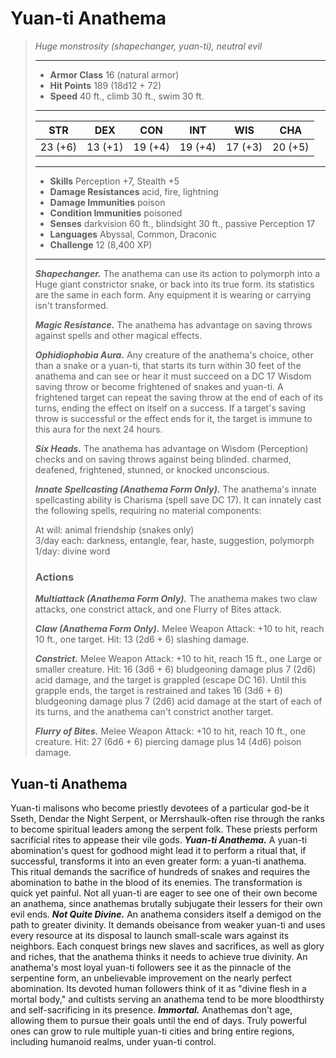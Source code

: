 # Yuan-ti Anathema
>*Huge monstrosity (shapechanger, yuan-ti), neutral evil*
>___
>- **Armor Class** 16 (natural armor)
>- **Hit Points** 189 (18d12 + 72)
>- **Speed** 40 ft., climb 30 ft., swim 30 ft.
>___
>|STR|DEX|CON|INT|WIS|CHA|
>|:---:|:---:|:---:|:---:|:---:|:---:|
>|23 (+6)|13 (+1)|19 (+4)|19 (+4)|17 (+3)|20 (+5)|
>___
>- **Skills** Perception +7, Stealth +5
>- **Damage Resistances** acid, fire, lightning
>- **Damage Immunities** poison
>- **Condition Immunities** poisoned
>- **Senses** darkvision 60 ft., blindsight 30 ft., passive Perception 17
>- **Languages** Abyssal, Common, Draconic
>- **Challenge** 12 (8,400 XP)
>___
>***Shapechanger.*** The anathema can use its action to polymorph into a Huge giant constrictor snake, or back into its true form. its statistics are the same in each form. Any equipment it is wearing or carrying isn't transformed.  
>
>***Magic Resistance.*** The anathema has advantage on saving throws against spells and other magical effects.  
>
>***Ophidiophobia Aura.*** Any creature of the anathema's choice, other than a snake or a yuan-ti, that starts its turn within 30 feet of the anathema and can see or hear it must succeed on a DC 17 Wisdom saving throw or become frightened of snakes and yuan-ti. A frightened target can repeat the saving throw at the end of each of its turns, ending the effect on itself on a success. If a target's saving throw is successful or the effect ends for it, the target is immune to this aura for the next 24 hours.  
>
>***Six Heads.*** The anathema has advantage on Wisdom (Perception) checks and on saving throws against being blinded. charmed, deafened, frightened, stunned, or knocked unconscious.  
>
>***Innate Spellcasting (Anathema Form Only).*** The anathema's innate spellcasting ability is Charisma (spell save DC 17). It can innately cast the following spells, requiring no material components:  
>
>At will: animal friendship (snakes only)  
>3/day each: darkness, entangle, fear, haste, suggestion, polymorph  
>1/day: divine word  
>
>### Actions
>***Multiattack (Anathema Form Only).*** The anathema makes two claw attacks, one constrict attack, and one Flurry of Bites attack.  
>
>***Claw (Anathema Form Only).*** Melee Weapon Attack: +10 to hit, reach 10 ft., one target. Hit: 13 (2d6 + 6) slashing damage.  
>
>***Constrict.*** Melee Weapon Attack: +10 to hit, reach 15 ft., one Large or smaller creature. Hit: 16 (3d6 + 6) bludgeoning damage plus 7 (2d6) acid damage, and the target is grappled (escape DC 16). Until this grapple ends, the target is restrained and takes 16 (3d6 + 6) bludgeoning damage plus 7 (2d6) acid damage at the start of each of its turns, and the anathema can't constrict another target.  
>
>***Flurry of Bites.*** Melee Weapon Attack: +10 to hit, reach 10 ft., one creature. Hit: 27 (6d6 + 6) piercing damage plus 14 (4d6) poison damage.
## Yuan-ti Anathema
Yuan-ti malisons who become priestly devotees of a particular god-be it Sseth, Dendar the Night Serpent, or Merrshaulk-often rise through the ranks to become spiritual leaders among the serpent folk. These priests perform sacrificial rites to appease their vile gods.
***Yuan-ti Anathema.*** A yuan-ti abomination's quest for godhood might lead it to perform a ritual that, if successful, transforms it into an even greater form: a yuan-ti anathema. This ritual demands the sacrifice of hundreds of snakes and requires the abomination to bathe in the blood of its enemies. The transformation is quick yet painful.
Not all yuan-ti are eager to see one of their own become an anathema, since anathemas brutally subjugate their lessers for their own evil ends.
***Not Quite Divine.***  An anathema considers itself a demigod on the path to greater divinity. It demands obeisance from weaker yuan-ti and uses every resource at its disposal to launch small-scale wars against its neighbors. Each conquest brings new slaves and sacrifices, as well as glory and riches, that the anathema thinks it needs to achieve true divinity.
An anathema's most loyal yuan-ti followers see it as the pinnacle of the serpentine form, an unbelievable improvement on the nearly perfect abomination. Its devoted human followers think of it as "divine flesh in a mortal body," and cultists serving an anathema tend to be more bloodthirsty and self-sacrificing in its presence.
***Immortal.***  Anathemas don't age, allowing them to pursue their goals until the end of days. Truly powerful ones can grow to rule multiple yuan-ti cities and bring entire regions, including humanoid realms, under yuan-ti control.